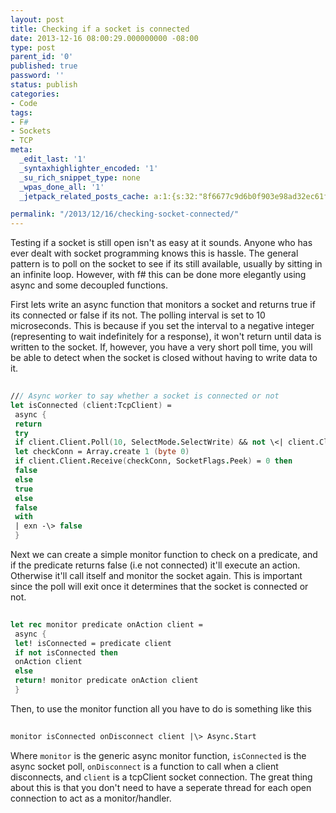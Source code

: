 ```yaml
---
layout: post
title: Checking if a socket is connected
date: 2013-12-16 08:00:29.000000000 -08:00
type: post
parent_id: '0'
published: true
password: ''
status: publish
categories:
- Code
tags:
- F#
- Sockets
- TCP
meta:
  _edit_last: '1'
  _syntaxhighlighter_encoded: '1'
  _su_rich_snippet_type: none
  _wpas_done_all: '1'
  _jetpack_related_posts_cache: a:1:{s:32:"8f6677c9d6b0f903e98ad32ec61f8deb";a:2:{s:7:"expires";i:1561771227;s:7:"payload";a:3:{i:0;a:1:{s:2:"id";i:4286;}i:1;a:1:{s:2:"id";i:1268;}i:2;a:1:{s:2:"id";i:1587;}}}}

permalink: "/2013/12/16/checking-socket-connected/"
---
```

Testing if a socket is still open isn't as easy at it sounds. Anyone who has ever dealt with socket programming knows this is hassle. The general pattern is to poll on the socket to see if its still available, usually by sitting in an infinite loop. However, with f# this can be done more elegantly using async and some decoupled functions.

First lets write an async function that monitors a socket and returns true if its connected or false if its not. The polling interval is set to 10 microseconds. This is because if you set the interval to a negative integer (representing to wait indefinitely for a response), it won't return until data is written to the socket. If, however, you have a very short poll time, you will be able to detect when the socket is closed without having to write data to it.

```fsharp
  
/// Async worker to say whether a socket is connected or not  
let isConnected (client:TcpClient) =  
 async {  
 return  
 try  
 if client.Client.Poll(10, SelectMode.SelectWrite) && not \<| client.Client.Poll(10, SelectMode.SelectError) then  
 let checkConn = Array.create 1 (byte 0)  
 if client.Client.Receive(checkConn, SocketFlags.Peek) = 0 then  
 false  
 else  
 true  
 else  
 false  
 with  
 | exn -\> false  
 }  

```

Next we can create a simple monitor function to check on a predicate, and if the predicate returns false (i.e not connected) it'll execute an action. Otherwise it'll call itself and monitor the socket again. This is important since the poll will exit once it determines that the socket is connected or not.

```fsharp
  
let rec monitor predicate onAction client =  
 async {  
 let! isConnected = predicate client  
 if not isConnected then  
 onAction client  
 else  
 return! monitor predicate onAction client  
 }  

```

Then, to use the monitor function all you have to do is something like this

```fsharp
  
monitor isConnected onDisconnect client |\> Async.Start  

```

Where `monitor` is the generic async monitor function, `isConnected` is the async socket poll, `onDisconnect` is a function to call when a client disconnects, and `client` is a tcpClient socket connection. The great thing about this is that you don't need to have a seperate thread for each open connection to act as a monitor/handler.

